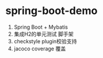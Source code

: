 # spring-boot-demo


1. Spring Boot + Mybatis
2. 集成H2的单元测试 脚手架
3. checkstyle plugin校验支持
4. jacoco coverage 覆盖
